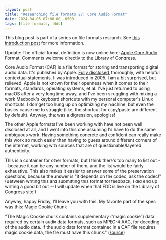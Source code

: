 ```yaml
---
layout: post
title: "Researching file formats 27: Core Audio Format"
date: 2024-04-05 07:00:00 -0500
tags: [file formats, fdds]
---
```


This blog post is part of a series on file formats research. See [this introduction post](https://bits.ashleyblewer.com/blog/2023/08/04/researching-file-formats-library-of-congress-sustainability-of-digital-formats/) for more information.

Update: The official format definition is now online here: [Apple Core Audio Format](https://www.loc.gov/preservation/digital/formats/fdd/fdd000591.shtml). [Comments welcome](https://www.loc.gov/preservation/digital/formats/contact_format.shtml) directly to the Library of Congress.

Core Audio Format (CAF) is a file format for storing and transporting digital audio data. It's published by Apple. [Fully disclosed](https://developer.apple.com/library/archive/documentation/MusicAudio/Reference/CAFSpec/CAF_intro/CAF_intro.html), thoroughly, with helpful contextual statements. It was introduced in 2005. I am a bit surprised, but relieved. Apple is not known for their openness when it comes to their formats, standards, operating systems, et al. I've just returned to using macOS after a very long time away, and I've been struggling with mixing a work Macbook's keyboard shortcuts with my personal computer's Linux shortcuts. I don'get too hung up on optimizing my machine, but even the basics cause me to struggle (like, the shortcut for copy/paste are different by default). Anyway, that was a digression, apologies! 

The other Apple formats I've been working with have not been well disclosed at all, and I went into this one assuming I'd have to do the same ambiguous work. Having something concrete and confident can really make this work so much easier than having to guess around different corners of the internet, working with sources that are of questionable/layered authenticity.

This is a container for other formats, but I think there's too many to list out -- because it can be any number of them, and the list would be fairly exhaustive. This also makes it easier to answer some of the preservation questions, because the answer is "it depends on the codec, ask the codec!" (Between writing this and submitting this format for feedback, I did end up writing a good bit out -- I will update when that FDD is live on the Library of Congress site!)

Anyway, happy Friday, I'll leave you with this. My favorite part of the spec was this: Magic Cookie Chunk

"The Magic Cookie chunk contains supplementary (“magic cookie”) data required by certain audio data formats, such as MPEG-4 AAC, for decoding of the audio data. If the audio data format contained in a CAF file requires magic cookie data, the file must have this chunk." ([source](https://developer.apple.com/library/archive/documentation/MusicAudio/Reference/CAFSpec/CAF_spec/CAF_spec.html#//apple_ref/doc/uid/TP40001862-CH210-SW1))

